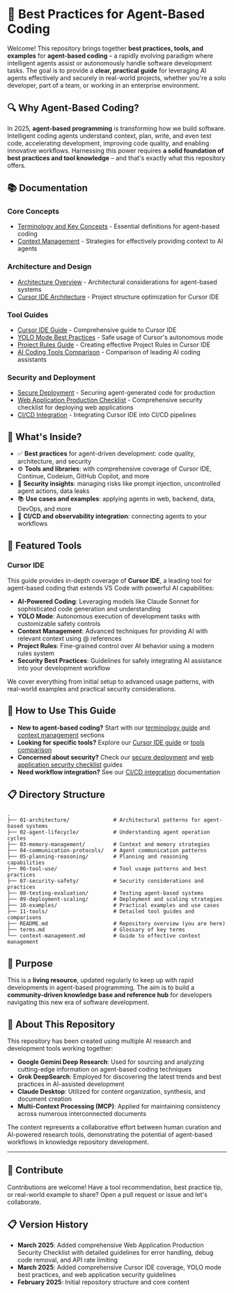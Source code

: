 # 🧠 Best Practices for Agent-Based Coding

Welcome! This repository brings together **best practices, tools, and examples** for **agent-based coding** – a rapidly evolving paradigm where intelligent agents assist or autonomously handle software development tasks. The goal is to provide a **clear, practical guide** for leveraging AI agents effectively and securely in real-world projects, whether you're a solo developer, part of a team, or working in an enterprise environment.

## 🔍 Why Agent-Based Coding?
In 2025, **agent-based programming** is transforming how we build software. Intelligent coding agents understand context, plan, write, and even test code, accelerating development, improving code quality, and enabling innovative workflows. Harnessing this power requires **a solid foundation of best practices and tool knowledge** – and that's exactly what this repository offers.

## 📚 Documentation

### Core Concepts
- [Terminology and Key Concepts](./terms.md) - Essential definitions for agent-based coding
- [Context Management](./context-management.md) - Strategies for effectively providing context to AI agents

### Architecture and Design
- [Architecture Overview](./01-architecture/README.md) - Architectural considerations for agent-based systems
- [Cursor IDE Architecture](./01-architecture/cursor-ide-architecture.md) - Project structure optimization for Cursor IDE

### Tool Guides
- [Cursor IDE Guide](./11-tools/cursor-ide-guide.md) - Comprehensive guide to Cursor IDE
- [YOLO Mode Best Practices](./06-tool-use/yolo-mode-best-practices.md) - Safe usage of Cursor's autonomous mode
- [Project Rules Guide](./11-tools/project-rules-guide.md) - Creating effective Project Rules in Cursor IDE
- [AI Coding Tools Comparison](./11-tools/ai-coding-tools-comparison.md) - Comparison of leading AI coding assistants

### Security and Deployment
- [Secure Deployment](./07-security-safety/agent-secure-deployment.md) - Securing agent-generated code for production
- [Web Application Production Checklist](./07-security-safety/web-application-production-checklist.md) - Comprehensive security checklist for deploying web applications
- [CI/CD Integration](./09-deployment-scaling/cursor-cicd-integration.md) - Integrating Cursor IDE into CI/CD pipelines

## 🎯 What's Inside?
- ✅ **Best practices** for agent-driven development: code quality, architecture, and security
- ⚙️ **Tools and libraries**: with comprehensive coverage of Cursor IDE, Continue, Codeium, GitHub Copilot, and more
- 🔐 **Security insights**: managing risks like prompt injection, uncontrolled agent actions, data leaks
- 📚 **Use cases and examples**: applying agents in web, backend, data, DevOps, and more
- 🔄 **CI/CD and observability integration**: connecting agents to your workflows

## 🔧 Featured Tools

### Cursor IDE
This guide provides in-depth coverage of **Cursor IDE**, a leading tool for agent-based coding that extends VS Code with powerful AI capabilities:

- **AI-Powered Coding**: Leveraging models like Claude Sonnet for sophisticated code generation and understanding
- **YOLO Mode**: Autonomous execution of development tasks with customizable safety controls
- **Context Management**: Advanced techniques for providing AI with relevant context using @ references
- **Project Rules**: Fine-grained control over AI behavior using a modern rules system
- **Security Best Practices**: Guidelines for safely integrating AI assistance into your development workflow

We cover everything from initial setup to advanced usage patterns, with real-world examples and practical security considerations.

## 📖 How to Use This Guide
- **New to agent-based coding?** Start with our [terminology guide](./terms.md) and [context management](./context-management.md) sections
- **Looking for specific tools?** Explore our [Cursor IDE guide](./11-tools/cursor-ide-guide.md) or [tools comparison](./11-tools/ai-coding-tools-comparison.md)
- **Concerned about security?** Check our [secure deployment](./07-security-safety/agent-secure-deployment.md) and [web application security checklist](./07-security-safety/web-application-production-checklist.md) guides
- **Need workflow integration?** See our [CI/CD integration](./09-deployment-scaling/cursor-cicd-integration.md) documentation

## 📋 Directory Structure

```
.
├── 01-architecture/              # Architectural patterns for agent-based systems
├── 02-agent-lifecycle/           # Understanding agent operation cycles
├── 03-memory-management/         # Context and memory strategies
├── 04-communication-protocols/   # Agent communication patterns
├── 05-planning-reasoning/        # Planning and reasoning capabilities
├── 06-tool-use/                  # Tool usage patterns and best practices
├── 07-security-safety/           # Security considerations and practices
├── 08-testing-evaluation/        # Testing agent-based systems
├── 09-deployment-scaling/        # Deployment and scaling strategies
├── 10-examples/                  # Practical examples and use cases
├── 11-tools/                     # Detailed tool guides and comparisons
├── README.md                     # Repository overview (you are here)
├── terms.md                      # Glossary of key terms
└── context-management.md         # Guide to effective context management
```

## 🚀 Purpose
This is a **living resource**, updated regularly to keep up with rapid developments in agent-based programming. The aim is to build a **community-driven knowledge base and reference hub** for developers navigating this new era of software development.

## 🤖 About This Repository

This repository has been created using multiple AI research and development tools working together:

- **Google Gemini Deep Research**: Used for sourcing and analyzing cutting-edge information on agent-based coding techniques
- **Grok DeepSearch**: Employed for discovering the latest trends and best practices in AI-assisted development
- **Claude Desktop**: Utilized for content organization, synthesis, and document creation
- **Multi-Context Processing (MCP)**: Applied for maintaining consistency across numerous interconnected documents

The content represents a collaborative effort between human curation and AI-powered research tools, demonstrating the potential of agent-based workflows in knowledge repository development.

---

## 📢 Contribute
Contributions are welcome! Have a tool recommendation, best practice tip, or real-world example to share? Open a pull request or issue and let's collaborate.

## 📋 Version History
- **March 2025**: Added comprehensive Web Application Production Security Checklist with detailed guidelines for error handling, debug code removal, and API rate limiting
- **March 2025**: Added comprehensive Cursor IDE coverage, YOLO mode best practices, and web application security guidelines
- **February 2025**: Initial repository structure and core content

